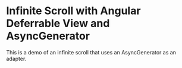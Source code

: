 # Infinite Scroll with Angular Deferrable View and AsyncGenerator

This is a demo of an infinite scroll that uses an AsyncGenerator as an adapter.
